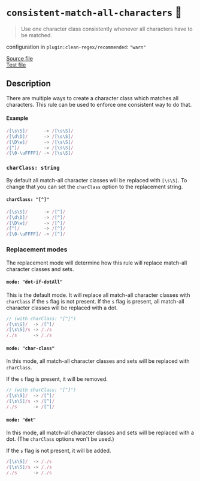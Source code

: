 # `consistent-match-all-characters` :wrench:

> Use one character class consistently whenever all characters have to be
> matched.

configuration in `plugin:clean-regex/recommended`: `"warn"`

<!-- prettier-ignore -->
[Source file](https://github.com/RunDevelopment/eslint-plugin-clean-regex/blob/master/lib/rules/consistent-match-all-characters.js) <br> [Test file](https://github.com/RunDevelopment/eslint-plugin-clean-regex/blob/master/tests/lib/rules/consistent-match-all-characters.js)

## Description

There are multiple ways to create a character class which matches all
characters. This rule can be used to enforce one consistent way to do that.

#### Example

<!-- prettier-ignore -->
```js
/[\s\S]/      -> /[\s\S]/
/[\d\D]/      -> /[\s\S]/
/[\D\w]/      -> /[\s\S]/
/[^]/         -> /[\s\S]/
/[\0-\uFFFF]/ -> /[\s\S]/
```

### `charClass: string`

By default all match-all character classes will be replaced with `[\s\S]`. To
change that you can set the `charClass` option to the replacement string.

#### `charClass: "[^]"`

<!-- prettier-ignore -->
```js
/[\s\S]/      -> /[^]/
/[\d\D]/      -> /[^]/
/[\D\w]/      -> /[^]/
/[^]/         -> /[^]/
/[\0-\uFFFF]/ -> /[^]/
```

### Replacement modes

The replacement mode will determine how this rule will replace match-all
character classes and sets.

#### `mode: "dot-if-dotAll"`

This is the default mode. It will replace all match-all character classes with
`charClass` if the `s` flag is not present. If the `s` flag is present, all
match-all character classes will be replaced with a dot.

<!-- prettier-ignore -->
```js
// (with charClass: "[^]")
/[\s\S]/  -> /[^]/
/[\s\S]/s -> /./s
/./s      -> /./s
```

#### `mode: "char-class"`

In this mode, all match-all character classes and sets will be replaced with
`charClass`.

If the `s` flag is present, it will be removed.

<!-- prettier-ignore -->
```js
// (with charClass: "[^]")
/[\s\S]/  -> /[^]/
/[\s\S]/s -> /[^]/
/./s      -> /[^]/
```

#### `mode: "dot"`

In this mode, all match-all character classes and sets will be replaced with a
dot. (The `charClass` options won't be used.)

If the `s` flag is not present, it will be added.

<!-- prettier-ignore -->
```js
/[\s\S]/  -> /./s
/[\s\S]/s -> /./s
/./s      -> /./s
```
